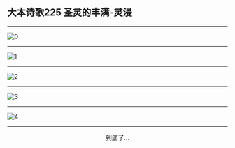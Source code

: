 
## 大本诗歌225 圣灵的丰满-灵浸
        
<div id="aplayer0"></div>

---

<img alt="0" data-original="https://cdn.jsdelivr.net/gh/k34869/shi/data/d0224/0">

---

<img alt="1" data-original="https://cdn.jsdelivr.net/gh/k34869/shi/data/d0224/1">

---

<img alt="2" data-original="https://cdn.jsdelivr.net/gh/k34869/shi/data/d0224/2">

---

<img alt="3" data-original="https://cdn.jsdelivr.net/gh/k34869/shi/data/d0224/3">

---

<img alt="4" data-original="https://cdn.jsdelivr.net/gh/k34869/shi/data/d0224/4">

---

<p style="text-align: center">到底了...</p>

<script src="/js/dist-view.js"></script>

<script>
MAIN.id = 'd0224';
        
const ap0 = new APlayer({
    container: document.getElementById('aplayer0'),
    volume: 1,
    loop: 'none',
    preload: 'none',
    audio: [{
        name: '大本诗歌225.mp3',
        artist: '大本诗歌',
        url: 'https://res.wx.qq.com/voice/getvoice?mediaid=MzI0NTk3MDM5M18yMjQ3NDkwMzU0',
        cover: '/favicon'
    }]
});
</script>
